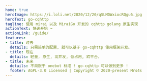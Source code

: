 ```yaml
---
home: true
heroImage: https://i.loli.net/2020/12/20/qSLMDWxiocRQgu6.jpg
heroText: go-cqhttp
tagline: 使用 mirai 以及 MiraiGo 开发的 cqhttp golang 原生实现
actionText: 快速开始 →
actionLink: /guide/
features:
- title: 过去
  details: 只需简单的配置, 就可以基于 go-cqhttp 使用框架开发。
- title: 现在
  details: 轻量, 原生, 高并发, 低占用, 跨平台。
- title: 未来
  details: 不局限于 onebot 标准 ! go-cqhttp 可以做到更多 !
  footer: AGPL-3.0 Licensed | Copyright © 2020-present Mrs4s
---
```

